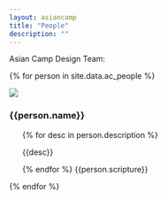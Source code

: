 ```yaml
---
layout: asiancamp
title: "People"
description: ""
---
```


Asian Camp Design Team:

{% for person in site.data.ac_people %}

<div class="media">
  <a class="pull-left">
    <img class="media-object img-rounded profile-picture" src="{{person.image}}">
  </a>
  <div class="media-body">
    <h3 class="media-heading">{{person.name}}</h3>
    <div class="media">
      <ul>
        {% for desc in person.description %}
        <p>{{desc}}</p>
        {% endfor %}
        {{person.scripture}}
      </ul>
    </div>
  </div>
</div>
{% endfor %}
